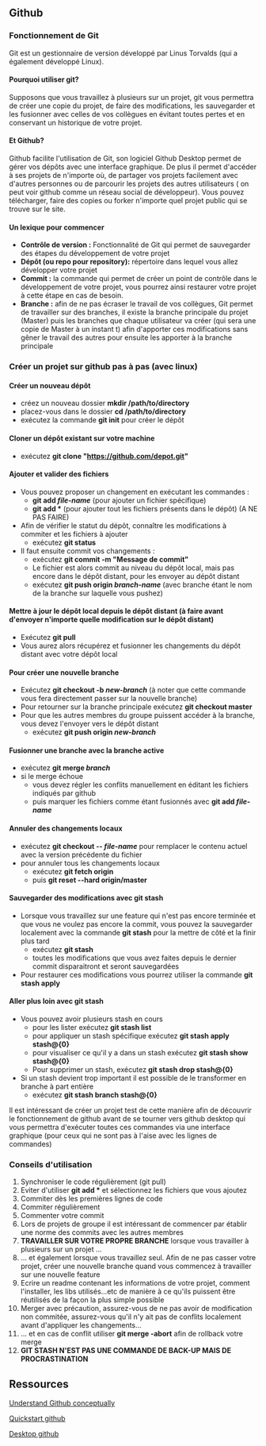 ## Github

### Fonctionnement de Git
Git est un gestionnaire de version développé par Linus Torvalds (qui a également développé Linux).

#### Pourquoi utiliser git?
Supposons que vous travaillez à plusieurs sur un projet, git vous permettra de créer une copie du projet, de faire des modifications, les sauvegarder et les fusionner avec celles de vos collègues en évitant toutes pertes et en conservant un historique de votre projet.

#### Et Github?
Github facilite l'utilisation de Git, son logiciel Github Desktop permet de gérer vos dépôts avec une interface graphique.
De plus il permet d'accéder à ses projets de n'importe où, de partager vos projets facilement avec d'autres personnes ou de parcourir les projets des autres utilisateurs ( on peut voir github comme un réseau social de développeur).
Vous pouvez télécharger, faire des copies ou forker n'importe quel projet public qui se trouve sur le site.

#### Un lexique pour commencer
  - **Contrôle de version :** Fonctionnalité de Git qui permet de sauvegarder des étapes du développement de votre projet
  - **Dépôt (ou repo pour repository):** répertoire dans lequel vous allez développer votre projet
  - **Commit :** la commande qui permet de créer un point de contrôle dans le développement de votre projet, vous pourrez ainsi restaurer votre projet à cette étape en cas de besoin.
  - **Branche :** afin de ne pas écraser le travail de vos collègues, Git permet de travailler sur des branches, il existe la branche principale du projet (Master) puis les branches que chaque utilisateur va créer (qui sera une copie de Master à un instant t) afin d'apporter ces modifications sans gêner le travail des autres pour ensuite les apporter à la branche principale 


### Créer un projet sur github pas à pas (avec linux)
#### Créer un nouveau dépôt
  - créez un nouveau dossier **mkdir /path/to/directory**
  - placez-vous dans le dossier **cd /path/to/directory**
  - exécutez la commande **git init** pour créer le dépôt


#### Cloner un dépôt existant sur votre machine
  - exécutez **git clone "https://github.com/depot.git"**


#### Ajouter et valider des fichiers
  - Vous pouvez proposer un changement en exécutant les commandes :
    - **git add _file-name_** (pour ajouter un fichier spécifique)
    - **git add \*** (pour ajouter tout les fichiers présents dans le dépôt) (A NE PAS FAIRE)
  - Afin de vérifier le statut du dépôt, connaître les modifications à commiter et les fichiers à ajouter
    - exécutez **git status**
  - Il faut ensuite commit vos changements :
    - exécutez **git commit -m "Message de commit"**
    - Le fichier est alors commit au niveau du dépôt local, mais pas encore dans le dépôt distant, pour les envoyer au dépôt distant
    - exécutez **git push origin _branch-name_** (avec branche étant le nom de la branche sur laquelle vous pushez)
 
 
#### Mettre à jour le dépôt local depuis le dépôt distant **(à faire avant d'envoyer n'importe quelle modification sur le dépôt distant)**
  - Exécutez **git pull**
  - Vous aurez alors récupérez et fusionner les changements du dépôt distant avec votre dépôt local


#### Pour créer une nouvelle branche
  - Exécutez **git checkout -b _new-branch_** (à noter que cette commande vous fera directement passer sur la nouvelle branche)
  - Pour retourner sur la branche principale exécutez **git checkout master**
  - Pour que les autres membres du groupe puissent accéder à la branche, vous devez l'envoyer vers le dépôt distant
    - exécutez **git push origin _new-branch_**


#### Fusionner une branche avec la branche active
  - exécutez **git merge _branch_** 
  - si le merge échoue 
    - vous devez régler les conflits manuellement en éditant les fichiers indiqués par github
    - puis marquer les fichiers comme étant fusionnés avec **git add _file-name_**
   
   
#### Annuler des changements locaux
  - exécutez **git checkout -- _file-name_** pour remplacer le contenu actuel avec la version précédente du fichier
  - pour annuler tous les changements locaux
    - exécutez **git fetch origin**
    - puis **git reset --hard origin/master**

#### Sauvegarder des modifications avec git stash
  - Lorsque vous travaillez sur une feature qui n'est pas encore terminée et que vous ne voulez pas encore la commit, vous pouvez la sauvegarder localement avec la commande **git stash** pour la mettre de côté et la finir plus tard
    - exécutez **git stash** 
    - toutes les modifications que vous avez faites depuis le dernier commit disparaitront et seront sauvegardées
  - Pour restaurer ces modifications vous pourrez utiliser la commande **git stash apply**
 
    
#### Aller plus loin avec git stash
  - Vous pouvez avoir plusieurs stash en cours
    - pour les lister exécutez **git stash list**
    - pour appliquer un stash spécifique exécutez **git stash apply stash@{0}**
    - pour visualiser ce qu'il y a dans un stash exécutez **git stash show stash@{0}**
    - Pour supprimer un stash, exécutez **git stash drop stash@{0}**
  - Si un stash devient trop important il est possible de le transformer en branche à part entière 
    - exécutez **git stash branch stash@{0}**
    


Il est intéressant de créer un projet test de cette manière afin de découvrir le fonctionnement de github avant de se tourner vers github desktop qui vous permettra d'exécuter toutes ces commandes via une interface graphique (pour ceux qui ne sont pas à l'aise avec les lignes de commandes)

### Conseils d'utilisation

1.  Synchroniser le code régulièrement (git pull)
1.  Eviter d'utiliser **git add \*** et sélectionnez les fichiers que vous ajoutez
1.  Commiter dès les premières lignes de code
1.  Commiter régulièrement
1.  Commenter votre commit
1.  Lors de projets de groupe il est intéressant de commencer par établir une norme des commits avec les autres membres
1.  **TRAVAILLER SUR VOTRE PROPRE BRANCHE** lorsque vous travailler à plusieurs sur un projet ...
1.  ... et également lorsque vous travaillez seul. Afin de ne pas casser votre projet, créer une nouvelle branche quand vous commencez à travailler sur une nouvelle feature
1.  Ecrire un readme contenant les informations de votre projet, comment l'installer, les libs utilisés...etc de manière à ce qu'ils puissent être réutilisés de la façon la plus simple possible
1.  Merger avec précaution, assurez-vous de ne pas avoir de modification non commitée, assurez-vous qu'il n'y ait pas de conflits localement avant d'appliquer les changements...
1.  ... et en cas de conflit utiliser **git merge -abort** afin de rollback votre merge
1.  **GIT STASH N'EST PAS UNE COMMANDE DE BACK-UP MAIS DE PROCRASTINATION**


## Ressources

[Understand Github conceptually](https://www.sbf5.com/~cduan/technical/git/)

[Quickstart github](https://help.github.com/en/github/getting-started-with-github/quickstart)

[Desktop github](https://desktop.github.com/)

